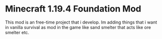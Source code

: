 # Minecraft 1.19.4 Foundation Mod

This mod is an free-time project that i develop. Im adding things that i want in vanilla survival as mod in the game like sand smelter that acts like ore smelter etc.

